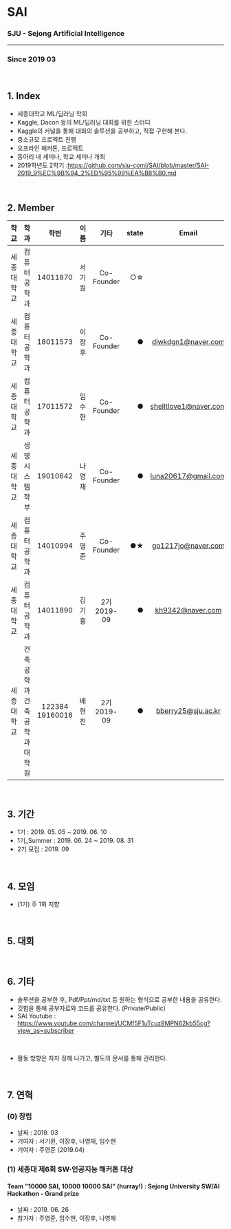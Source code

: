 # SAI
### SJU - Sejong Artificial Intelligence
<hr>

### Since 2019 03

<br>

## 1. Index
 - 세종대학교 ML/딥러닝 학회
 - Kaggle, Dacon 등의 ML/딥러닝 대회를 위한 스터디
 - Kaggle의 커널을 통해 대회의 솔루션을 공부하고, 직접 구현해 본다.
 - 중소규모 프로젝트 진행 
 - 오프라인 해커톤, 프로젝트
 - 동아리 내 세미나, 학교 세미나 개최
 - 2019학년도 2학기 :https://github.com/sju-coml/SAI/blob/master/SAI-2019_9%EC%9B%94_2%ED%95%99%EA%B8%B0.md
 
 <br>
 
## 2. Member

| 학교 | 학과 | 학번 | 이름 | 기타 | state | Email | Blog |
|---|:---:|:---:|:---:|:---:|---:|:---:|:---:|
| 세종대학교 | 컴퓨터공학과 | 14011870 | 서기원 | Co-Founder | ○☆ | | |
| 세종대학교 | 컴퓨터공학과 | 18011573 | 이장후 | Co-Founder |  ●  | dlwkdgn1@naver.com | |
| 세종대학교 | 컴퓨터공학과 | 17011572 | 임수현 | Co-Founder |  ●  | shelltlove1@naver.com | |
| 세종대학교 | 생명시스템학부 | 19010642 | 나영채 | Co-Founder | ● | luna20617@gmail.com | |
| 세종대학교 | 컴퓨터공학과 | 14010994 | 주영준 | Co-Founder  | ●★ | go1217jo@naver.com | |
| 세종대학교 | 컴퓨터공학과 | 14011890 | 김기홍 | 2기 2019-09 | ● | kh9342@naver.com | |
| 세종대학교 | 건축공학과<br> 건축공학과 대학원 | 122384<br>19160016 | 배현진 | 2기 2019-09 | ● | bberry25@sju.ac.kr | |

<br>

## 3. 기간
 - 1기 : 2019. 05. 05 ~ 2019. 06. 10
 - 1기_Summer : 2019. 06. 24 ~ 2019. 08. 31
 - 2기 모집 : 2019. 09

<br>
 
## 4. 모임
 - (1기) 주 1회 지향
 
 <br>
 
## 5. 대회
 
 <br>
 
## 6. 기타
 - 솔루션을 공부한 후, Pdf/Ppt/md/txt 등 원하는 형식으로 공부한 내용을 공유한다.
 - 깃헙을 통해 공부자료와 코드를 공유한다. (Private/Public)
 - SAI Youtube : https://www.youtube.com/channel/UCMf5F1uTcuz8MPN62kb55cg?view_as=subscriber
 
 <br>
 
 - 활동 방향은 차차 정해 나가고, 별도의 문서를 통해 관리한다.

 <br>
 

## 7. 연혁

### (0) 창립

- 날짜 : 2019. 03
- 기여자 : 서기원, 이장후, 나영채, 임수현
- 기여자 : 주영준 (2019.04)

### (1) 세종대 제6회 SW·인공지능 해커톤 대상
<h4> Team "10000 SAI, 10000 10000 SAI" (hurray!) : Sejong University SW/AI Hackathon - Grand prize </h4>

 - 날짜 : 2019. 06. 26
 - 참가자 : 주영준, 임수현, 이장후, 나영채
